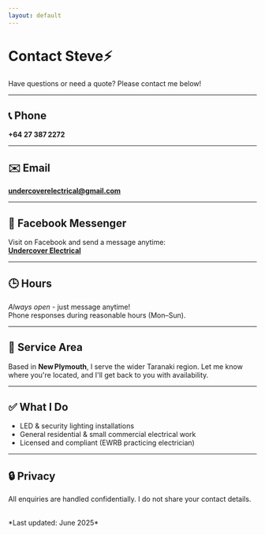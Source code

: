 ```yaml
---
layout: default
---
```


# Contact Steve⚡

Have questions or need a quote? Please contact me below!

---

## 📞 Phone

**+64 27 387 2272**

---

## ✉️ Email

**undercoverelectrical@gmail.com**

---

## 💬 Facebook Messenger

Visit on Facebook and send a message anytime:  
[**Undercover Electrical**](https://www.facebook.com/UndercoverElectrical)

---

## 🕒 Hours

*Always open* - just message anytime!  
Phone responses during reasonable hours (Mon–Sun).

---

## 📍 Service Area

Based in **New Plymouth**, I serve the wider Taranaki region. Let me know where you're located, and I'll get back to you with availability.

---

## ✅ What I Do

- LED & security lighting installations  
- General residential & small commercial electrical work  
- Licensed and compliant (EWRB practicing electrician)

---

## 🔒 Privacy

All enquiries are handled confidentially. I do not share your contact details.

<br>
*Last updated: June 2025*